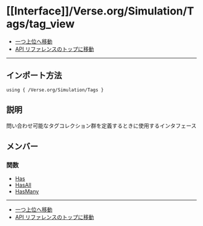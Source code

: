 # [[Interface]]/Verse.org/Simulation/Tags/tag_view

- [一つ上位へ移動](../main.md)
- [API リファレンスのトップに移動](../../../../main.md)

---

## インポート方法

```verse
using { /Verse.org/Simulation/Tags }
```

## 説明

問い合わせ可能なタグコレクション群を定義するときに使用するインタフェース

## メンバー

### 関数

- [Has](./F_Has/main.md)
- [HasAll](./F_HasAll/main.md)
- [HasMany](./F_HasMany/main.md)

---

- [一つ上位へ移動](../main.md)
- [API リファレンスのトップに移動](../../../../main.md)

